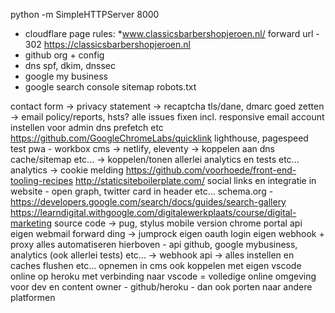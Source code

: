 python -m SimpleHTTPServer 8000

- cloudflare
page rules:
*www.classicsbarbershopjeroen.nl/
forward url - 302
https://classicsbarbershopjeroen.nl
- github org + config
- dns
spf, dkim, dnssec
- google my business
- google search console
sitemap
robots.txt



contact form -> privacy statement -> recaptcha
tls/dane, dmarc goed zetten -> email policy/reports, hsts?
alle issues fixen incl. responsive
email account instellen voor admin
dns prefetch etc
https://github.com/GoogleChromeLabs/quicklink
lighthouse, pagespeed test
pwa - workbox
cms -> netlify, eleventy -> koppelen aan dns cache/sitemap etc... -> koppelen/tonen allerlei analytics en tests etc...
analytics -> cookie melding
https://github.com/voorhoede/front-end-tooling-recipes
http://staticsiteboilerplate.com/
social links en integratie in website - open graph, twitter card in header etc...
schema.org - https://developers.google.com/search/docs/guides/search-gallery
https://learndigital.withgoogle.com/digitalewerkplaats/course/digital-marketing
source code -> pug, stylus
mobile version
chrome portal api
eigen webmail forward ding -> jumprock
eigen oauth login
eigen webhook + proxy
alles automatiseren hierboven - api github, google mybusiness, analytics (ook allerlei tests) etc... -> webhook api -> alles instellen en caches flushen etc... opnemen in cms ook
koppelen met eigen vscode online op heroku met verbinding naar vscode = volledige online omgeving voor dev en content owner - github/heroku - dan ook porten naar andere platformen
